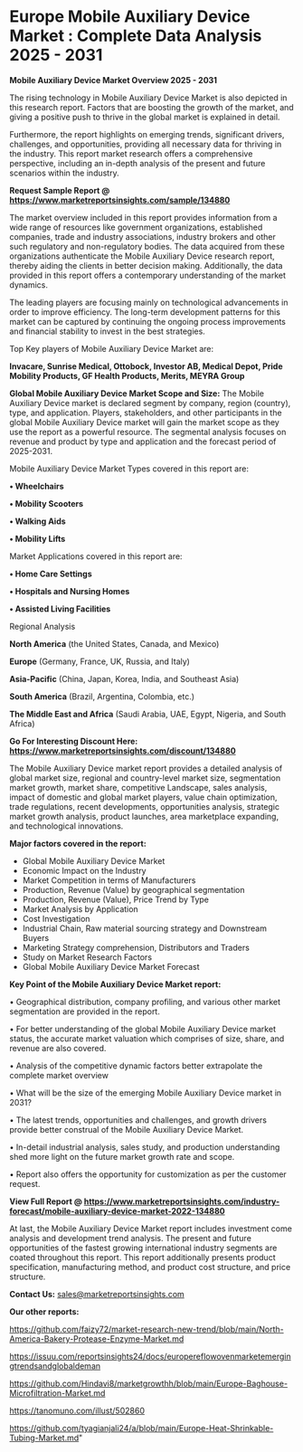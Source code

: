  # Europe Mobile Auxiliary Device Market : Complete Data Analysis 2025 - 2031

<Strong> Mobile Auxiliary Device Market Overview 2025 - 2031</strong>

The rising technology in Mobile Auxiliary Device Market is also depicted in this research report. Factors that are boosting the growth of the market, and giving a positive push to thrive in the global market is explained in detail.

Furthermore, the report highlights on emerging trends, significant drivers, challenges, and opportunities, providing all necessary data for thriving in the industry. This report market research offers a comprehensive perspective, including an in-depth analysis of the present and future scenarios within the industry.

<strong>Request Sample Report @ <a href=https://www.marketreportsinsights.com/sample/134880>https://www.marketreportsinsights.com/sample/134880</a></strong>

The market overview included in this report provides information from a wide range of resources like government organizations, established companies, trade and industry associations, industry brokers and other such regulatory and non-regulatory bodies. The data acquired from these organizations authenticate the Mobile Auxiliary Device research report, thereby aiding the clients in better decision making. Additionally, the data provided in this report offers a contemporary understanding of the market dynamics.

The leading players are focusing mainly on technological advancements in order to improve efficiency. The long-term development patterns for this market can be captured by continuing the ongoing process improvements and financial stability to invest in the best strategies.

Top Key players of Mobile Auxiliary Device Market are:

<strong>Invacare, Sunrise Medical, Ottobock, Investor AB, Medical Depot, Pride Mobility Products, GF Health Products, Merits, MEYRA Group</strong>

<strong><b>Global Mobile Auxiliary Device Market Scope and Size:</b></strong>
The Mobile Auxiliary Device market is declared segment by company, region (country), type, and application. Players, stakeholders, and other participants in the global Mobile Auxiliary Device market will gain the market scope as they use the report as a powerful resource. The segmental analysis focuses on revenue and product by type and application and the forecast period of 2025-2031.

Mobile Auxiliary Device Market Types covered in this report are:

<strong>• Wheelchairs

• Mobility Scooters

• Walking Aids

• Mobility Lifts</strong>

Market Applications covered in this report are:

<strong>• Home Care Settings

• Hospitals and Nursing Homes

• Assisted Living Facilities</strong> 

Regional Analysis

<strong>North America</strong> (the United States, Canada, and Mexico)

<strong>Europe</strong> (Germany, France, UK, Russia, and Italy)

<strong>Asia-Pacific</strong> (China, Japan, Korea, India, and Southeast Asia)

<strong>South America</strong> (Brazil, Argentina, Colombia, etc.)

<strong>The Middle East and Africa</strong> (Saudi Arabia, UAE, Egypt, Nigeria, and South Africa)

<strong>Go For Interesting Discount Here: <a href=https://www.marketreportsinsights.com/discount/134880>https://www.marketreportsinsights.com/discount/134880</a></strong>

The Mobile Auxiliary Device market report provides a detailed analysis of global market size, regional and country-level market size, segmentation market growth, market share, competitive Landscape, sales analysis, impact of domestic and global market players, value chain optimization, trade regulations, recent developments, opportunities analysis, strategic market growth analysis, product launches, area marketplace expanding, and technological innovations.

<strong><b>Major factors covered in the report:</b></strong>
<ul>
  <li>Global Mobile Auxiliary Device Market </li>
  <li>Economic Impact on the Industry</li>
  <li>Market Competition in terms of Manufacturers</li>
  <li>Production, Revenue (Value) by geographical segmentation</li>
  <li>Production, Revenue (Value), Price Trend by Type</li>
  <li>Market Analysis by Application</li>
  <li>Cost Investigation</li>
  <li>Industrial Chain, Raw material sourcing strategy and Downstream Buyers</li>
  <li>Marketing Strategy comprehension, Distributors and Traders</li>
  <li>Study on Market Research Factors</li>
  <li>Global Mobile Auxiliary Device Market Forecast</li>
</ul>

<strong><b>Key Point of the Mobile Auxiliary Device Market report:</b></strong>

• Geographical distribution, company profiling, and various other market segmentation are provided in the report.

• For better understanding of the global Mobile Auxiliary Device market status, the accurate market valuation which comprises of size, share, and revenue are also covered.

• Analysis of the competitive dynamic factors better extrapolate the complete market overview

• What will be the size of the emerging Mobile Auxiliary Device market in 2031?

• The latest trends, opportunities and challenges, and growth drivers provide better construal of the Mobile Auxiliary Device Market.

• In-detail industrial analysis, sales study, and production understanding shed more light on the future market growth rate and scope.

• Report also offers the opportunity for customization as per the customer request.

<strong><b>View Full Report @ <a href=https://www.marketreportsinsights.com/industry-forecast/mobile-auxiliary-device-market-2022-134880>https://www.marketreportsinsights.com/industry-forecast/mobile-auxiliary-device-market-2022-134880</a></b></strong>


At last, the Mobile Auxiliary Device Market report includes investment come analysis and development trend analysis. The present and future opportunities of the fastest growing international industry segments are coated throughout this report. This report additionally presents product specification, manufacturing method, and product cost structure, and price structure.

<strong>Contact Us:</strong>
sales@marketreportsinsights.com

<strong>Our other reports:</strong>

<a href=https://github.com/faizy72/market-research-new-trend/blob/main/North-America-Bakery-Protease-Enzyme-Market.md>https://github.com/faizy72/market-research-new-trend/blob/main/North-America-Bakery-Protease-Enzyme-Market.md</a>

<a href=https://issuu.com/reportsinsights24/docs/europereflowovenmarketemergingtrendsandglobaldeman>https://issuu.com/reportsinsights24/docs/europereflowovenmarketemergingtrendsandglobaldeman</a>

<a href=https://github.com/Hindavi8/marketgrowthh/blob/main/Europe-Baghouse-Microfiltration-Market.md>https://github.com/Hindavi8/marketgrowthh/blob/main/Europe-Baghouse-Microfiltration-Market.md</a>

<a href=https://tanomuno.com/illust/502860>https://tanomuno.com/illust/502860</a>

<a href=https://github.com/tyagianjali24/a/blob/main/Europe-Heat-Shrinkable-Tubing-Market.md>https://github.com/tyagianjali24/a/blob/main/Europe-Heat-Shrinkable-Tubing-Market.md</a>"
